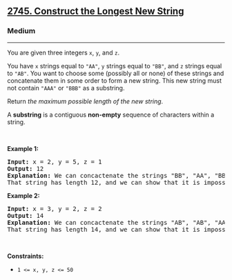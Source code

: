 <h2><a href="https://leetcode.com/problems/construct-the-longest-new-string/">2745. Construct the Longest New String</a></h2><h3>Medium</h3><hr><div><p>You are given three integers <code>x</code>, <code>y</code>, and <code>z</code>.</p>

<p>You have <code>x</code> strings equal to <code>"AA"</code>, <code>y</code> strings equal to <code>"BB"</code>, and <code>z</code> strings equal to <code>"AB"</code>. You want to choose some (possibly all or none) of these strings and concatenate them in some order to form a new string. This new string must not contain <code>"AAA"</code> or <code>"BBB"</code> as a substring.</p>

<p>Return <em>the maximum possible length of the new string</em>.</p>

<p>A <b>substring</b> is a contiguous <strong>non-empty</strong> sequence of characters within a string.</p>

<p>&nbsp;</p>
<p><strong class="example">Example 1:</strong></p>

<pre><strong>Input:</strong> x = 2, y = 5, z = 1
<strong>Output:</strong> 12
<strong>Explanation: </strong>We can concactenate the strings "BB", "AA", "BB", "AA", "BB", and "AB" in that order. Then, our new string is "BBAABBAABBAB". 
That string has length 12, and we can show that it is impossible to construct a string of longer length.
</pre>

<p><strong class="example">Example 2:</strong></p>

<pre><strong>Input:</strong> x = 3, y = 2, z = 2
<strong>Output:</strong> 14
<strong>Explanation:</strong> We can concactenate the strings "AB", "AB", "AA", "BB", "AA", "BB", and "AA" in that order. Then, our new string is "ABABAABBAABBAA". 
That string has length 14, and we can show that it is impossible to construct a string of longer length.
</pre>

<p>&nbsp;</p>
<p><strong>Constraints:</strong></p>

<ul>
	<li><code>1 &lt;= x, y, z &lt;= 50</code></li>
</ul>
</div>